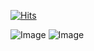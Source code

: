 [![Hits](https://hits.sh/github.com/SniperzTF2.svg?style=plastic&label=%22Headshot.%22&extraCount=2017&color=770a0a&labelColor=440202)](https://hits.sh/github.com/SniperzTF2/)

![Image](https://github.com/user-attachments/assets/0e5c872b-c4b0-4ed8-bf57-368b71d3ff54)
![Image](https://github.com/user-attachments/assets/289fc53e-d083-48fa-8246-672301e8fa4b)
